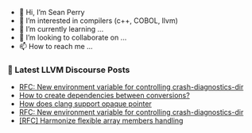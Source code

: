 - 👋 Hi, I’m Sean Perry
- 👀 I’m interested in compilers (c++, COBOL, llvm)
- 🌱 I’m currently learning ...
- 💞️ I’m looking to collaborate on ...
- 📫 How to reach me ...

<!---
s66perry/s66perry is a ✨ special ✨ repository because its `README.md` (this file) appears on your GitHub profile.
You can click the Preview link to take a look at your changes.
--->
### 📕 Latest LLVM Discourse Posts

<!-- DISCOURSE-LLVM:START -->
- [RFC: New environment variable for controlling crash-diagnostics-dir](https://discourse.llvm.org/t/rfc-new-environment-variable-for-controlling-crash-diagnostics-dir/65022#post_2)
- [How to create dependencies between conversions?](https://discourse.llvm.org/t/how-to-create-dependencies-between-conversions/65020#post_4)
- [How does clang support opaque pointer](https://discourse.llvm.org/t/how-does-clang-support-opaque-pointer/65015#post_5)
- [RFC: New environment variable for controlling crash-diagnostics-dir](https://discourse.llvm.org/t/rfc-new-environment-variable-for-controlling-crash-diagnostics-dir/65022#post_1)
- [[RFC] Harmonize flexible array members handling](https://discourse.llvm.org/t/rfc-harmonize-flexible-array-members-handling/65001#post_3)
<!-- DISCOURSE-LLVM:END -->
